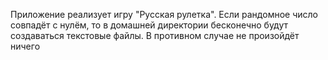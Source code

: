 Приложение реализует игру "Русская рулетка". Если рандомное число совпадёт с нулём, то в домашней директории бесконечно будут создаваться текстовые файлы.
В противном случае не произойдёт ничего
